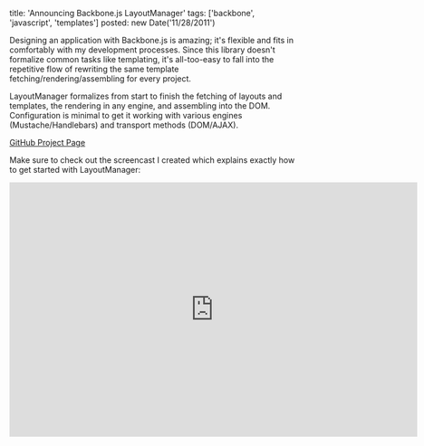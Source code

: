 title: 'Announcing Backbone.js LayoutManager'
tags: ['backbone', 'javascript', 'templates']
posted: new Date('11/28/2011')

Designing an application with Backbone.js is amazing; it's flexible
and fits in comfortably with my development processes.  Since this library
doesn't formalize common tasks like templating, it's all-too-easy to fall into
the repetitive flow of rewriting the same template
fetching/rendering/assembling for every project.

LayoutManager formalizes from start to finish the fetching of
layouts and templates, the rendering in any engine, and assembling into the
DOM.  Configuration is minimal to get it working with various engines
(Mustache/Handlebars) and transport methods (DOM/AJAX).

[GitHub Project Page](http://github.com/tbranyen/backbone.layoutmanager)

Make sure to check out the screencast I created which explains exactly
how to get started with LayoutManager:

<iframe src="http://player.vimeo.com/video/32765088?title=0&amp;byline=0&amp;portrait=0" width="720" height="450" frameborder="0" webkitAllowFullScreen mozallowfullscreen allowFullScreen></iframe>
